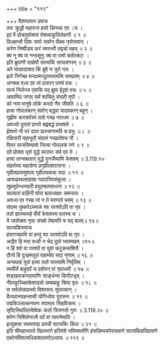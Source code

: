 +++
title = "११९"

+++
वैशम्पायन उवाच  
ततः क्रुद्धौ महाराज हंसो डिम्भक एव ।च ।  
इदं वै प्रोचतुर्वाक्त्यं रोषव्याकुलितेक्षणौ ॥ १ ॥  
दिधक्षन्तौ दिशः सर्वाः सर्वान् वीक्ष्य नृपोत्तमान् ।  
करेण निष्पीड्य करं स्मरन्तौ तद्वचो महत् ॥ २ ॥  
क्व नु क्व वा नन्दसूनुः क्व वा रामो बलोत्कटः ।  
इति ब्रुवाणौ साक्षेपौ सात्यकिं सत्यसंगरम् ॥ ३ ॥  
अरे यादवदायाद किं ब्रूषे नः पुरो गतः ।  
इतो निर्गच्छ मन्दात्मन्दूतस्त्वमसि साम्प्रतम् ॥ ४ ॥  
अन्यथा वध्य एव त्वं प्रलपन् परुषं वचः ।  
सत्यं निर्लज्ज एवासि यद् ब्रूया ईदृशं वचः ॥ ५ ॥  
आवामिदं जगत् सर्वं शासितुं संयतौ नृपौ ।  
को नाम मानुषे लोके करदो नैव जीवति ॥ ६ ॥  
हत्वा गोपालकान् सर्वान् बद्ध्वा यादवकान् बहून् ।  
गृह्णीमः करसर्वस्वं ततो गच्छ नराधम ॥ ७ ॥  
अवध्यो दूततां प्राप्तो बह्वबद्धं प्रभाषसे ।  
ईश्वरो नौ वरं दाता ह्यस्त्राणामपि च प्रभुः ॥ ८ ॥  
रक्षितारौ महाभूतौ संग्रामं गच्छतोश्च नौ ।  
पितरं याजयिष्यावो जित्वा गोपालकं रणे ॥ ९ ॥  
एते प्रोक्ता भृशं युद्धे कातराः सर्व एव ते ।  
हत्वा तान्सबलान् युद्धे पुनर्जेष्यामि केशवम् ॥ 3.119.१०  
संहर्तव्या महासेना प्रगृहीतशरासना ।  
गृहीतप्रासमुशला गृहीतकवचा सदा ॥ ११ ॥  
आरूढरथसाहस्रा गदापरिघसंकुला ।  
सुप्रभूतेन्धनवती प्रभूतबलसाधना ॥ १२ ॥  
चाल्यतां वाहिनी घोरा बलाध्यक्षाः समन्ततः ।  
अवध्य एव गच्छ त्वं न ते मरणतो भयम् ॥ १३ ॥  
संग्रामः पुष्करेऽस्माकं श्वः परश्वोऽपि वा नृप ।  
ततो ज्ञास्यामहे वीर्यं केशवस्य वलस्य च ।  
ये त्वयोक्ता नृपाः संख्ये तेषामपि च यद् बलम्॥ १४॥  
सात्यकिरुवाच  
हंसागच्छामि वां हन्तुं श्वः परश्वोऽपि वा नृप ।  
अद्यैव हि मया वध्यौ न चेद् दूतो भवाम्यहम् ॥१५॥  
न हि श्वो वा परश्वो वा युवां कटुकभाषिणौ ।  
दौत्ये हि दुःखमतुलं वहाम्येव सदा नृणाम् ॥ १६ ॥  
अन्यथाहं युवां हत्वा ततो यास्यामि निर्वृतिम् ।  
स्ववीर्यं बाहुदर्पं च दर्शयन् वां नृपाधमौ ॥ १७ ॥  
शङ्खचक्रगदापाणिः शार्ङ्धन्वा किरीटभृत् ।  
नीलकुञ्चितकेशाढ्यो लम्बबाहुः श्रिया वृतः ॥ १८ ॥  
स सर्वलोकप्रभवो विश्वरूपः सुरूपवान् ।  
दैत्यदानवहन्तासौ योगिध्येयः पुरातनः ॥ १९ ॥  
पद्मकिञ्जल्कनयनः श्यामलः सिंहविक्रमः ।  
सृष्टिस्थितिलयेष्वेकः कर्ता त्रिजगतो गुरुः ॥ 3.119.२० ॥  
शरेण निशितेनाजौ दर्पं वां व्यपनेष्यति ।  
इत्युक्त्वा रथमारुह्य प्रययौ सात्यकिः किल ॥ २१ ॥  
इति श्रीमहाभारते खिलभागे हरिवंशे भविष्यपर्वणि हंसडिम्भकोपाख्याने सात्यकिप्रतिप्रयाणे एकोनविंशत्यधिकशततमोऽध्यायः ॥ ११९ ॥